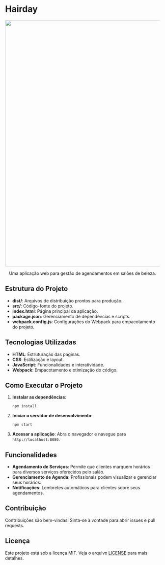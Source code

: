 
 
# Hairday

 <div align="center">

 <img src="https://github.com/user-attachments/assets/a7683326-2b6e-4044-a236-1f6864abe99d" width="800"/>

 
Uma aplicação web para gestão de agendamentos em salões de beleza.

</div> 

## Estrutura do Projeto

- **dist/**: Arquivos de distribuição prontos para produção.
- **src/**: Código-fonte do projeto.
- **index.html**: Página principal da aplicação.
- **package.json**: Gerenciamento de dependências e scripts.
- **webpack.config.js**: Configurações do Webpack para empacotamento do projeto.

## Tecnologias Utilizadas

- **HTML**: Estruturação das páginas.
- **CSS**: Estilização e layout.
- **JavaScript**: Funcionalidades e interatividade.
- **Webpack**: Empacotamento e otimização do código.

## Como Executar o Projeto

1. **Instalar as dependências**:
   ```bash
   npm install
   ```

2. **Iniciar o servidor de desenvolvimento**:
   ```bash
   npm start
   ```

3. **Acessar a aplicação**:
   Abra o navegador e navegue para `http://localhost:8080`.

## Funcionalidades

- **Agendamento de Serviços**: Permite que clientes marquem horários para diversos serviços oferecidos pelo salão.
- **Gerenciamento de Agenda**: Profissionais podem visualizar e gerenciar seus horários.
- **Notificações**: Lembretes automáticos para clientes sobre seus agendamentos.

## Contribuição

Contribuições são bem-vindas! Sinta-se à vontade para abrir issues e pull requests.

## Licença

Este projeto está sob a licença MIT. Veja o arquivo [LICENSE](LICENSE) para mais detalhes.


